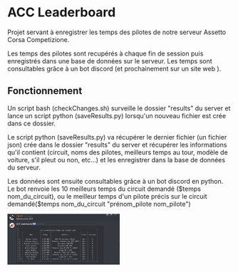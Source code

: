 <h1>ACC Leaderboard</h1>
<p>Projet servant à enregistrer les temps des pilotes de notre serveur Assetto Corsa Competizione.<p>  
<p>Les temps des pilotes sont recupérés à chaque fin de session puis enregistrés dans une base de données sur le serveur. Les temps sont consultables grâce à un bot discord (et prochainement sur un site web ).</p>
 
<h2>Fonctionnement</h2>
 
<p> Un script bash (checkChanges.sh) surveille le dossier "results" du server et lance un script python (saveResults.py) lorsqu'un nouveau fichier est crée dans ce dossier.<p>
<p> Le script python (saveResults.py) va récupérer le dernier fichier (un fichier json) crée dans le dossier "results" du server et récupérer les informations qu'il contient (circuit, noms des pilotes, meilleurs temps au tour, modèle de voiture, s'il pleut ou non, etc...) et les enregistrer dans la base de données du serveur.<p>
<p> Les données sont ensuite consultables grâce à un bot discord en python. Le bot renvoie les 10 meilleurs temps du circuit demandé ($temps nom_du_circuit), ou le meilleur temps d'un pilote précis sur le circuit demandé($temps nom_du_circuit "prénom_pilote nom_pilote")</p>
<img width=50% src="https://github.com/ValentinDouvry/ACC-Leaderboard/blob/master/img/Screenshot_9.jpg">
